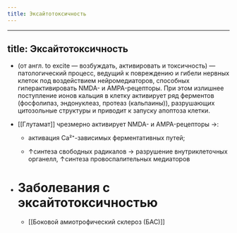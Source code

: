 ```yaml
---
title: Эксайтотоксичность
---
```


- ---
title: Эксайтотоксичность
---

- (от англ. to excite — возбуждать, активировать и токсичность) — патологический процесс, ведущий к повреждению и гибели нервных клеток под воздействием нейромедиаторов, способных гиперактивировать NMDA- и AMPA-рецепторы. При этом излишнее поступление ионов кальция в клетку активирует ряд ферментов (фосфолипаз, эндонуклеаз, протеаз (кальпаины)), разрушающих цитозольные структуры и приводит к запуску апоптоза клетки.

- [[Глутамат]] чрезмерно активирует NMDA- и AMPA-рецепторы ->:
	 - активация Ca²⁺-зависимых ферментативных путей;

	 - ↑синтеза свободных радикалов -> разрушение внутриклеточных органелл, ↑синтеза провоспалительных медиаторов

- # Заболевания с эксайтотоксичностью
	 - [[Боковой амиотрофический склероз (БАС)]]
